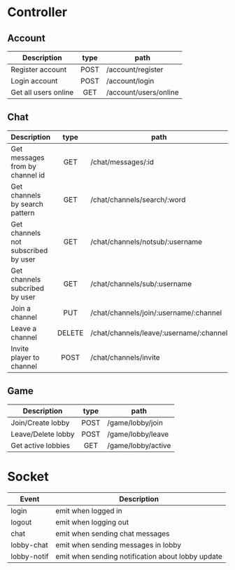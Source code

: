 # Controller
## Account
| Description           | type | path                   |
| --------------------- |:----:|----------------------- |
| Register account      |POST  | /account/register      |
| Login account         |POST  | /account/login         |
| Get all users online  |GET   | /account/users/online  |

## Chat
| Description                           | type | path                                   |
| ---------------------                 |:----:|-----------------------                 |
| Get messages from by channel id       |GET   | /chat/messages/:id                     |
| Get channels by search pattern        |GET   | /chat/channels/search/:word            |
| Get channels not subscribed by user   |GET   | /chat/channels/notsub/:username        |
| Get channels subcribed by user        |GET   | /chat/channels/sub/:username           |   
| Join a channel                        |PUT   | /chat/channels/join/:username/:channel |
| Leave a channel                       |DELETE| /chat/channels/leave/:username/:channel|
| Invite player to channel              |POST  | /chat/channels/invite                  |

## Game
| Description                       | type | path                                   |
| ---------------------             |:----:|-----------------------                 |
| Join/Create lobby                 |POST  | /game/lobby/join                       |
| Leave/Delete lobby                |POST  | /game/lobby/leave                      |
| Get active lobbies                |GET   | /game/lobby/active                     |

# Socket
|Event      | Description                                       |
|-----      | -----------                                       |
|login      | emit when logged in                               |
|logout     | emit when logging out                             |
|chat       | emit when sending chat messages                   |
|lobby-chat | emit when sending messages in lobby               |
|lobby-notif| emit when sending notification about lobby update |